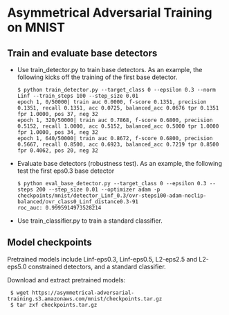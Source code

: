 # Asymmetrical Adversarial Training on MNIST

## Train and evaluate base detectors
- Use train_detector.py to train base detectors. As an example, the following kicks off the training of the first base detector.

    ```
    $ python train_detector.py --target_class 0 --epsilon 0.3 --norm Linf --train_steps 100 --step_size 0.01
    epoch 1, 0/50000| train auc 0.0000, f-score 0.1351, precision 0.1351, recall 0.1351, acc 0.0725, balanced_acc 0.0676 tpr 0.1351 fpr 1.0000, pos 37, neg 32
    epoch 1, 320/50000| train auc 0.7868, f-score 0.6800, precision 0.5152, recall 1.0000, acc 0.5152, balanced_acc 0.5000 tpr 1.0000 fpr 1.0000, pos 34, neg 32
    epoch 1, 640/50000| train auc 0.8672, f-score 0.6800, precision 0.5667, recall 0.8500, acc 0.6923, balanced_acc 0.7219 tpr 0.8500 fpr 0.4062, pos 20, neg 32
    ```
- Evaluate base detectors (robustness test). As an example, the following test the first eps0.3 base detector
    ```
    $ python eval_base_detector.py --target_class 0 --epsilon 0.3 --steps 200 --step_size 0.01 --optimizer adam -p checkpoints/mnist/detector_Linf_0.3/ovr-steps100-adam-noclip-balanced/ovr_class0_Linf_distance0.3-91
    roc_auc: 0.9995914973528214
    ```

- Use train_classifier.py to train a standard classifier.

  

## Model checkpoints

Pretrained models include Linf-eps0.3, Linf-eps0.5, L2-eps2.5 and L2-eps5.0 constrained detectors, and a standard classifier. 

Download and extract pretrained models:

```
 $ wget https://asymmetrical-adversarial-training.s3.amazonaws.com/mnist/checkpoints.tar.gz
 $ tar zxf checkpoints.tar.gz
```


